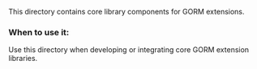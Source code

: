 This directory contains core library components for GORM extensions.

### When to use it:
Use this directory when developing or integrating core GORM extension libraries.